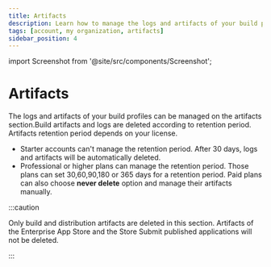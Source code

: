 ```yaml
---
title: Artifacts
description: Learn how to manage the logs and artifacts of your build profiles in Appcircle
tags: [account, my organization, artifacts]
sidebar_position: 4
---
```


import Screenshot from '@site/src/components/Screenshot';

# Artifacts

The logs and artifacts of your build profiles can be managed on the artifacts section.Build artifacts and logs are deleted according to retention period. Artifacts retention period depends on your license.

- Starter accounts can't manage the retention period. After 30 days, logs and artifacts will be automatically deleted.
- Professional or higher plans can manage the retention period. Those plans can set 30,60,90,180 or 365 days for a retention period. Paid plans can also choose **never delete** option and manage their artifacts manually.

:::caution

Only build and distribution artifacts are deleted in this section. Artifacts of the Enterprise App Store and the Store Submit published applications will not be deleted.

:::

<Screenshot url='https://cdn.appcircle.io/docs/assets/myaccount-artifacts.png' />
